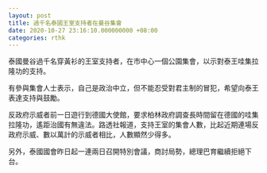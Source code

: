 ```yaml
---
layout: post
title: 過千名泰國王室支持者在曼谷集會
date: 2020-10-27 23:16:10.000000000 +08:00
categories: rthk
---
```


泰國曼谷過千名穿黃衫的王室支持者，在市中心一個公園集會，以示對泰王哇集拉隆功的支持。

有參與集會人士表示，自己是政治中立，但不能忍受對君主制的冒犯，希望向泰王表達支持與鼓勵。

反政府示威者前一日遊行到德國大使館，要求柏林政府調查長時間留在德國的哇集拉隆功，遙距治國有無違法。路透社報道，支持王室的集會人數，比起近期連場反政府示威、數以萬計的示威者相比，人數顯然少得多。

另外，泰國國會昨日起一連兩日召開特別會議，商討局勢，總理巴育繼續拒絕下台。
